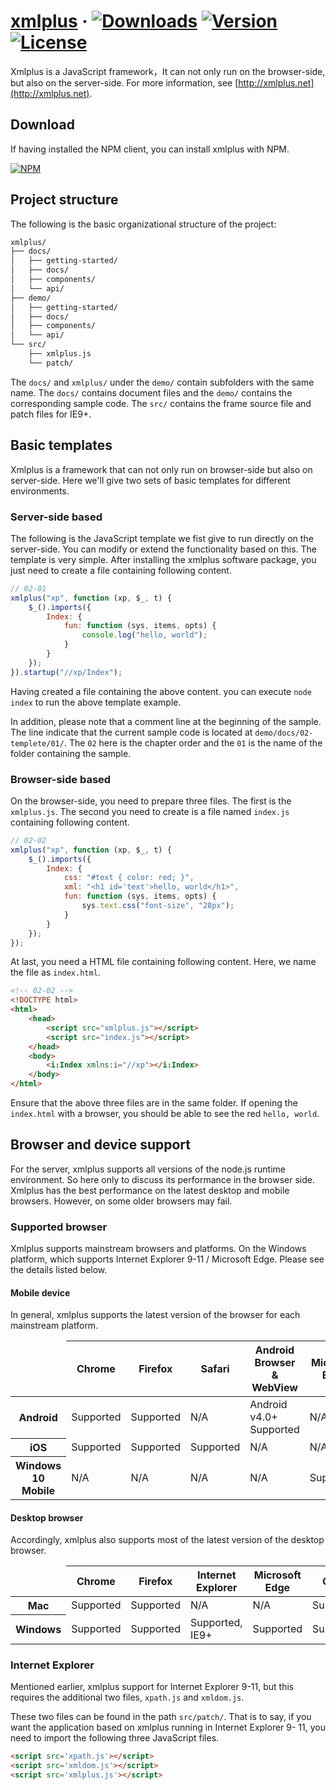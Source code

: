 # [xmlplus](http://xmlplus.cn) &middot; <a href="https://www.npmjs.com/package/xmlplus"><img src="https://img.shields.io/npm/dt/xmlplus.svg" alt="Downloads"></a> <a href="https://www.npmjs.com/package/xmlplus"><img src="https://img.shields.io/npm/v/xmlplus.svg" alt="Version"></a> <a href="https://www.npmjs.com/package/xmlplus"><img src="https://img.shields.io/npm/l/xmlplus.svg" alt="License"></a>

Xmlplus is a JavaScript framework，It can not only run on the browser-side, but also on the server-side. For more information, see [http://xmlplus.net](http://xmlplus.net).

## Download

If having installed the NPM client, you can install xmlplus with NPM.

[![NPM](https://nodei.co/npm/xmlplus.png?downloads=true&start=true)](https://nodei.co/npm/xmlplus/)

## Project structure

The following is the basic organizational structure of the project:

```bash
xmlplus/
├── docs/
│   ├── getting-started/
│   ├── docs/
│   ├── components/
│   └── api/
├── demo/
│   ├── getting-started/
│   ├── docs/
│   ├── components/
│   └── api/
└── src/
    ├── xmlplus.js
    └── patch/
```

The `docs/` and `xmlplus/` under the `demo/` contain subfolders with the same name.  The `docs/` contains document files and the `demo/` contains the corresponding sample code. The `src/` contains the frame source file and patch files for IE9+.

## Basic templates

Xmlplus is a framework that can not only run on browser-side but also on server-side. Here we'll give two sets of basic templates for different environments.

### Server-side based

The following is the JavaScript template we fist give to run directly on the server-side. You can modify or extend the functionality based on this. The template is very simple. After installing the xmlplus software package, you just need to create a file containing following content.

```js
// 02-01
xmlplus("xp", function (xp, $_, t) {
    $_().imports({
        Index: {
            fun: function (sys, items, opts) {
                console.log("hello, world");
            }
        }
    });
}).startup("//xp/Index");
```

Having created a file containing the above content. you can execute `node index` to run the above template example.

In addition, please note that a comment line at the beginning of the sample. The line indicate that the current sample code is located at `demo/docs/02-templete/01/`. The `02` here is the chapter order and the `01` is the name of the folder containing the sample.

### Browser-side based

On the browser-side, you need to prepare three files. The first is the `xmlplus.js`. The second you need to create is a file named `index.js` containing following content.

```js
// 02-02
xmlplus("xp", function (xp, $_, t) {
    $_().imports({
        Index: {
            css: "#text { color: red; }",
            xml: "<h1 id='text'>hello, world</h1>",
            fun: function (sys, items, opts) {
                sys.text.css("font-size", "28px");
            }
        }
    });
});
```

At last, you need a HTML file containing following content. Here, we name the file as `index.html`.

```html
<!-- 02-02 -->
<!DOCTYPE html>
<html>
    <head>
        <script src="xmlplus.js"></script>
        <script src="index.js"></script>
    </head>
    <body>
        <i:Index xmlns:i="//xp"></i:Index>
    </body>
</html>
```

Ensure that the above three files are in the same folder. If opening the `index.html` with a browser, you should be able to see the red `hello, world`.

## Browser and device support

For the server, xmlplus supports all versions of the node.js runtime environment. So here only to discuss its performance in the browser side. Xmlplus has the best performance on the latest desktop and mobile browsers. However, on some older browsers may fail.

### Supported browser

Xmlplus supports mainstream browsers and platforms. On the Windows platform, which supports Internet Explorer 9-11 / Microsoft Edge. Please see the details listed below.

#### Mobile device

In general, xmlplus supports the latest version of the browser for each mainstream platform.

<div class="table-responsive">
<table class="table table-bordered table-striped">
  <thead>
    <tr>
      <td></td>
      <th>Chrome</th>
      <th>Firefox</th>
      <th>Safari</th>
      <th>Android Browser &amp; WebView</th>
      <th>Microsoft Edge</th>
    </tr>
  </thead>
  <tbody>
    <tr>
      <th scope="row">Android</th>
      <td class="text-success">Supported</td>
      <td class="text-success">Supported</td>
      <td class="text-muted">N/A</td>
      <td class="text-success">Android v4.0+ Supported</td>
      <td class="text-muted">N/A</td>
    </tr>
    <tr>
      <th scope="row">iOS</th>
      <td class="text-success">Supported</td>
      <td class="text-success">Supported</td>
      <td class="text-success">Supported</td>
      <td class="text-muted">N/A</td>
      <td class="text-muted">N/A</td>
    </tr>
    <tr>
      <th scope="row">Windows 10 Mobile</th>
      <td class="text-muted">N/A</td>
      <td class="text-muted">N/A</td>
      <td class="text-muted">N/A</td>
      <td class="text-muted">N/A</td>
      <td class="text-success">Supported</td>
    </tr>
  </tbody>
</table>
</div>

#### Desktop browser

Accordingly, xmlplus also supports most of the latest version of the desktop browser.

<div class="table-responsive">
<table class="table table-bordered table-striped">
  <thead>
    <tr>
      <td></td>
      <th>Chrome</th>
      <th>Firefox</th>
      <th>Internet Explorer</th>
      <th>Microsoft Edge</th>
      <th>Opera</th>
      <th>Safari</th>
    </tr>
  </thead>
  <tbody>
    <tr>
      <th scope="row">Mac</th>
      <td class="text-success">Supported</td>
      <td class="text-success">Supported</td>
      <td class="text-muted">N/A</td>
      <td class="text-muted">N/A</td>
      <td class="text-success">Supported</td>
      <td class="text-success">Supported</td>
    </tr>
    <tr>
      <th scope="row">Windows</th>
      <td class="text-success">Supported</td>
      <td class="text-success">Supported</td>
      <td class="text-success">Supported, IE9+</td>
      <td class="text-success">Supported</td>
      <td class="text-success">Supported</td>
      <td class="text-danger">Not supported</td>
    </tr>
  </tbody>
</table>
</div>

### Internet Explorer

Mentioned earlier, xmlplus support for Internet Explorer 9-11, but this requires the additional two files, `xpath.js` and `xmldom.js`.

These two files can be found in the path `src/patch/`. That is to say, if you want the application based on xmlplus running in Internet Explorer 9- 11, you need to import the following three JavaScript files.

```html
<script src='xpath.js'></script>
<script src='xmldom.js'></script>
<script src='xmlplus.js'></script>
```
